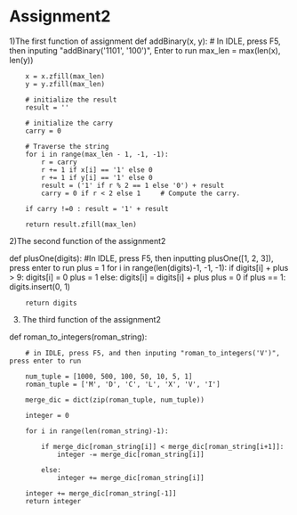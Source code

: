 # Assignment2
1)The first function of assignment
def addBinary(x, y):
    # In IDLE, press F5, then inputing "addBinary('1101', '100')", Enter to run
        max_len = max(len(x), len(y)) 
  
        x = x.zfill(max_len) 
        y = y.zfill(max_len) 
          
        # initialize the result 
        result = '' 
          
        # initialize the carry 
        carry = 0
  
        # Traverse the string 
        for i in range(max_len - 1, -1, -1): 
            r = carry 
            r += 1 if x[i] == '1' else 0
            r += 1 if y[i] == '1' else 0
            result = ('1' if r % 2 == 1 else '0') + result 
            carry = 0 if r < 2 else 1     # Compute the carry. 
          
        if carry !=0 : result = '1' + result 
  
        return result.zfill(max_len) 
 
 2)The second function of the assignment2
 
def plusOne(digits):
       #In IDLE, press F5, then inputting plusOne([1, 2, 3]), press enter to run
        plus = 1
        for i in range(len(digits)-1, -1, -1):
            if digits[i] + plus > 9:
                digits[i] = 0
                plus = 1
            else:
                digits[i] = digits[i] + plus
                plus = 0
        if plus == 1:
            digits.insert(0, 1)
            
        return digits 



  3)  The third function of the assignment2
  
def roman_to_integers(roman_string):
    
        # in IDLE, press F5, and then inputing "roman_to_integers('V')", press enter to run 
       
        num_tuple = [1000, 500, 100, 50, 10, 5, 1]
        roman_tuple = ['M', 'D', 'C', 'L', 'X', 'V', 'I']
        
        merge_dic = dict(zip(roman_tuple, num_tuple))
        
        integer = 0
        
        for i in range(len(roman_string)-1):
           
            if merge_dic[roman_string[i]] < merge_dic[roman_string[i+1]]:
                integer -= merge_dic[roman_string[i]]
           
            else:
                integer += merge_dic[roman_string[i]]
        
        integer += merge_dic[roman_string[-1]]
        return integer
